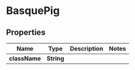 

# BasquePig

## Properties

Name | Type | Description | Notes
------------ | ------------- | ------------- | -------------
**className** | **String** |  | 



